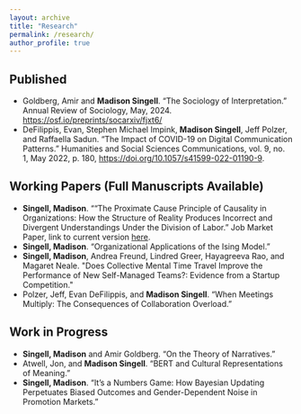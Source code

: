 ```yaml
---
layout: archive
title: "Research"
permalink: /research/
author_profile: true
---
```

## Published ##
- Goldberg, Amir and **Madison Singell**.  “The Sociology of Interpretation.” Annual Review of Sociology, May, 2024. https://osf.io/preprints/socarxiv/fjxt6/ 
- DeFilippis, Evan, Stephen Michael Impink, **Madison Singell**, Jeff Polzer, and Raffaella Sadun. “The Impact of COVID-19 on Digital Communication Patterns.” Humanities and Social Sciences Communications, vol. 9, no. 1, May 2022, p. 180, https://doi.org/10.1057/s41599-022-01190-9.

## Working Papers (Full Manuscripts Available)
- **Singell, Madison**. ““The Proximate Cause Principle of Causality in Organizations: How the Structure of Reality Produces Incorrect and Divergent Understandings Under the Division of Labor.” Job Market Paper, link to current version [here](/files/Singell_JMP_current.pdf).
- **Singell, Madison**. “Organizational Applications of the Ising Model.”
- **Singell, Madison**, Andrea Freund, Lindred Greer, Hayagreeva Rao, and Magaret Neale. "Does Collective Mental Time Travel Improve the Performance of New Self-Managed Teams?: Evidence from a Startup Competition."
- Polzer, Jeff, Evan DeFilippis, and **Madison Singell**. “When Meetings Multiply: The Consequences of Collaboration Overload.”

## Work in Progress
- **Singell, Madison** and Amir Goldberg. “On the Theory of Narratives.”
- Atwell, Jon, and **Madison Singell**.  “BERT and Cultural Representations of Meaning.”
- **Singell, Madison**. “It’s a Numbers Game: How Bayesian Updating Perpetuates Biased Outcomes and Gender-Dependent Noise in Promotion Markets.”

